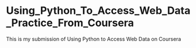 # Using_Python_To_Access_Web_Data_Practice_From_Coursera
This is my submission of Using Python to Access Web Data on Coursera
